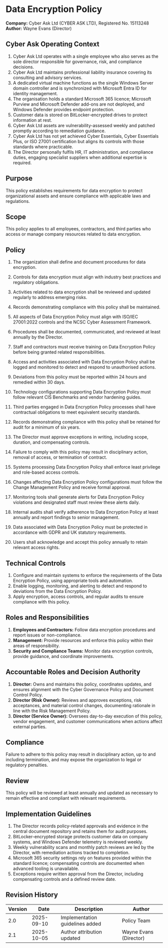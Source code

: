 # Data Encryption Policy

**Company:** Cyber Ask Ltd (CYBER ASK LTD), Registered No. 15113248  
**Author:** Wayne Evans (Director)

## Cyber Ask Operating Context

1. Cyber Ask Ltd operates with a single employee who also serves as the sole director responsible for governance, risk, and compliance decisions.
2. Cyber Ask Ltd maintains professional liability insurance covering its consulting and advisory services.
3. A dedicated virtual machine functions as the single Windows Server domain controller and is synchronized with Microsoft Entra ID for identity management.
4. The organisation holds a standard Microsoft 365 licence; Microsoft Purview and Microsoft Defender add-ons are not deployed, and Windows Defender provides endpoint protection.
5. Customer data is stored on BitLocker-encrypted drives to protect information at rest.
6. Cyber Ask Ltd assets are vulnerability-assessed weekly and patched promptly according to remediation guidance.
7. Cyber Ask Ltd has not yet achieved Cyber Essentials, Cyber Essentials Plus, or ISO 27001 certification but aligns its controls with those standards where practicable.
8. The Director personally fulfils HR, IT administration, and compliance duties, engaging specialist suppliers when additional expertise is required.



## Purpose

This policy establishes requirements for data encryption to protect organizational assets and ensure compliance with applicable laws and regulations.

## Scope

This policy applies to all employees, contractors, and third parties who access or manage company resources related to data encryption.

## Policy
1. The organization shall define and document procedures for data encryption.
2. Controls for data encryption must align with industry best practices and regulatory obligations.
3. Activities related to data encryption shall be reviewed and updated regularly to address emerging risks.
4. Records demonstrating compliance with this policy shall be maintained.

1. All aspects of Data Encryption Policy must align with ISO/IEC 27001:2022 controls and the NCSC Cyber Assessment Framework.
2. Procedures shall be documented, communicated, and reviewed at least annually by the Director.
3. Staff and contractors must receive training on Data Encryption Policy before being granted related responsibilities.
4. Access and activities associated with Data Encryption Policy shall be logged and monitored to detect and respond to unauthorised actions.
5. Deviations from this policy must be reported within 24 hours and remedied within 30 days.
6. Technology configurations supporting Data Encryption Policy must follow relevant CIS Benchmarks and vendor hardening guides.
7. Third parties engaged in Data Encryption Policy processes shall have contractual obligations to meet equivalent security standards.
8. Records demonstrating compliance with this policy shall be retained for audit for a minimum of six years.
9. The Director must approve exceptions in writing, including scope, duration, and compensating controls.
10. Failure to comply with this policy may result in disciplinary action, removal of access, or termination of contract.

1. Systems processing Data Encryption Policy shall enforce least privilege and role-based access controls.
2. Changes affecting Data Encryption Policy configurations must follow the Change Management Policy and receive formal approval.
3. Monitoring tools shall generate alerts for Data Encryption Policy violations and designated staff must review these alerts daily.
4. Internal audits shall verify adherence to Data Encryption Policy at least annually and report findings to senior management.
5. Data associated with Data Encryption Policy must be protected in accordance with GDPR and UK statutory requirements.
6. Users shall acknowledge and accept this policy annually to retain relevant access rights.

## Technical Controls

1. Configure and maintain systems to enforce the requirements of the Data Encryption Policy, using appropriate tools and automation.
2. Enable logging, monitoring, and alerting to detect and respond to deviations from the Data Encryption Policy.
3. Apply encryption, access controls, and regular audits to ensure compliance with this policy.

## Roles and Responsibilities

1. **Employees and Contractors:** Follow data encryption procedures and report issues or non-compliance.
2. **Management:** Provide resources and enforce this policy within their areas of responsibility.
3. **Security and Compliance Teams:** Monitor data encryption controls, provide guidance, and coordinate improvements.

## Accountable Roles and Decision Authority

1. **Director:** Owns and maintains this policy, coordinates updates, and ensures alignment with the Cyber Governance Policy and Document Control Policy.
2. **Director (Risk Owner):** Reviews and approves exceptions, risk acceptances, and material control changes, documenting rationale in line with the Risk Management Policy.
3. **Director (Service Owner):** Oversees day-to-day execution of this policy, vendor engagement, and customer communications when actions affect external parties.


## Compliance

Failure to adhere to this policy may result in disciplinary action, up to and including termination, and may expose the organization to legal or regulatory penalties.

## Review

This policy will be reviewed at least annually and updated as necessary to remain effective and compliant with relevant requirements.

## Implementation Guidelines
1. The Director records policy-related approvals and evidence in the central document repository and retains them for audit purposes.
2. BitLocker-encrypted storage protects customer data on company systems, and Windows Defender telemetry is reviewed weekly.
3. Weekly vulnerability scans and monthly patch reviews are led by the Director, with remediation actions tracked to completion.
4. Microsoft 365 security settings rely on features provided within the standard licence; compensating controls are documented when advanced tooling is unavailable.
5. Exceptions require written approval from the Director, including compensating controls and a defined review date.


## Revision History

| Version | Date | Description | Author |
| ------- | ---------- | ----------------------- | ------ |
| 2.0     | 2025-09-10 | Implementation guidelines added | Policy Team |
| 2.1     | 2025-10-05 | Author attribution updated | Wayne Evans (Director) |
